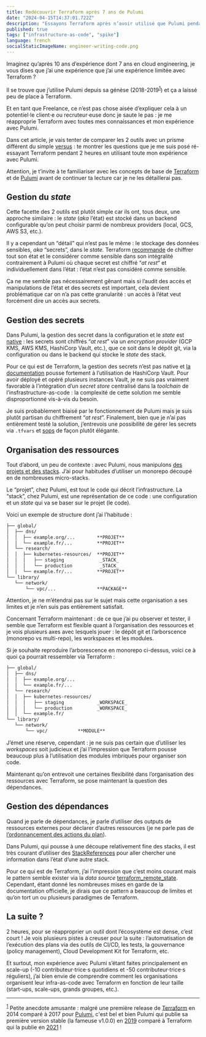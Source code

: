 ```yaml
---
title: Redécouvrir Terraform après 7 ans de Pulumi
date: "2024-04-15T14:37:01.722Z"
description: "Essayons Terraform après n’avoir utilisé que Pulumi pendant des années."
published: true
tags: ["infrastructure-as-code", "spike"]
language: french
socialStaticImageName: engineer-writing-code.png
---
```


Imaginez qu’après 10 ans d’expérience dont 7 ans en cloud engineering, je vous dises que j’ai une expérience que j’ai une expérience limitée avec Terraform ?

<a name="one-top"></a>

Il se trouve que j’utilise Pulumi depuis sa génèse (2018-2019<sup>[1](#one-bottom)</sup>) et ça a laissé peu de place à Terraform.

Et en tant que Freelance, ce n’est pas chose aisée d’expliquer cela à un potentiel⋅le client⋅e ou recruteur⋅euse donc je saute le pas : je me réapproprie Terraform avec toutes mes connaissances et mon expérience avec Pulumi.

Dans cet article, je vais tenter de comparer les 2 outils avec un prisme différent du simple [versus](https://www.pulumi.com/docs/concepts/vs/terraform/) : te montrer les questions que je me suis posé ré-essayant Terraform pendant 2 heures en utilisant toute mon expérience avec Pulumi.

Attention, je t’invite à te familiariser avec les concepts de base de [Terraform](https://developer.hashicorp.com/terraform/intro) et de [Pulumi](https://www.pulumi.com/docs/concepts/) avant de continuer ta lecture car je ne les détaillerai pas.

## Gestion du *state*

Cette facette des 2 outils est plutôt simple car ils ont, tous deux, une approche similaire : le *state* (*aka* l’état) est stocké dans un backend configurable qu’on peut choisir parmi de nombreux providers (local, GCS, AWS S3, etc.).

Il y a cependant un “détail” qui n’est pas le même : le stockage des données sensibles, *aka* “secrets”, dans le *state.* Terraform [recommande](https://developer.hashicorp.com/terraform/language/state/sensitive-data) de chiffrer tout son état et le considérer comme sensible dans son intégralité contrairement à Pulumi où chaque secret est chiffré “*at rest*“ et individuellement dans l’état : l’état n’est pas considéré comme sensible.

Ça ne me semble pas nécessairement gênant mais si l’audit des accès et manipulations de l’état et des secrets est important, cela devient problématique car on n’a pas cette granularité : un accès à l’état veut forcément dire un accès aux secrets.

## Gestion des secrets

Dans Pulumi, la gestion des secret dans la configuration et le *state* est [native](https://www.pulumi.com/docs/concepts/secrets/) : les secrets sont chiffrés “*at rest*” via un *encryption provider* (GCP KMS, AWS KMS, HashiCorp Vault, etc.), que ce soit dans le dépôt git, via la configuration ou dans le backend qui stocke le *state* des stack.

Pour ce qui est de Terraform, la gestion des secrets n’est pas native et [la documentation](https://developer.hashicorp.com/well-architected-framework/operational-excellence/operational-excellence-terraform-maturity#use-secrets-storage) pousse fortement à l’utilisation de HashiCorp Vault. Pour avoir déployé et opéré plusieurs instances Vault, je ne suis pas vraiment favorable à l’intégration d’un *secret store* centralisé dans la *toolchain* de l’insfrastructure-as-code : la complexité de cette solution me semble disproportionné vis-à-vis du besoin.

Je suis probablement biaisé par le fonctionnement de Pulumi mais je suis plutôt partisan du chiffrement “*at rest*”. Finalement, bien que je n’ai pas entièrement testé la solution, j’entrevois une possibilité de gérer les secrets via `.tfvars` et [sops](https://github.com/getsops/sops) de façon plutôt élégante.

## Organisation des ressources

Tout d’abord, un peu de contexte : avec Pulumi, nous manipulons [des projets et des stacks](https://www.pulumi.com/docs/using-pulumi/organizing-projects-stacks/). J’ai pour habitudes d’utiliser un monorepo découpé en de nombreuses micro-stacks.

Le “projet”, chez Pulumi, est tout le code qui décrit l’infrastructure. La “stack”, chez Pulumi, est une représentation de ce code : une configuration et un *state* qui va se baser sur le projet (le code).

Voici un exemple de structure dont j’ai l’habitude :

```markdown
├── global/
│  ├── dns/
│  │  ├── example.org/...        **PROJET**
│  │  └── example.fr/...         **PROJET**
│  └── research/
│  │  ├── kubernetes-resources/  **PROJET**
│  │  │   ├── staging             _STACK_
│  │  │   └── production          _STACK_
│  │  └── example.fr/...         **PROJET**
└── library/
   └── network/
       └── vpc/...               **PACKAGE**
```

Attention, je ne m’étendrai pas sur le sujet mais cette organisation a ses limites et je n’en suis pas entièrement satisfait.

Concernant Terraform maintenant : de ce que j’ai pu observer et tester, il semble que Terraform est flexible quant à l’organisation des ressources et je vois plusieurs axes avec lesquels jouer : le dépôt git et l’arborscence (monorepo vs multi-repo), les workspaces et les modules.

Si je souhaite reproduire l’arborescence en monorepo ci-dessus, voici ce à quoi ça pourrait ressembler via Terraform :

```markdown
├── global/
│  ├── dns/
│  │  ├── example.org/...
│  │  └── example.fr/...
│  └── research/
│  │  ├── kubernetes-resources/
│  │  │   ├── staging            _WORKSPACE_
│  │  │   └── production         _WORKSPACE_
│  │  └── example.fr/
└── library/
   └── network/
       └── vpc/           **MODULE**
```

J’émet une réserve, cependant : je ne suis pas certain que d’utiliser les *workspaces* soit judicieux et j’ai l’impression que Terraform pousse beaucoup plus à l’utilisation des modules imbriqués pour organiser son code.

Maintenant qu’on entrevoit une certaines flexibilité dans l’organisation des ressources avec Terraform, se pose maintenant la question des dépendances.

## Gestion des dépendances

Quand je parle de dépendances, je parle d’utiliser des outputs de ressources externes pour déclarer d’autres ressources (je ne parle pas de [l’ordonnancement des actions du plan](https://developer.hashicorp.com/terraform/tutorials/configuration-language/dependencies)).

Dans Pulumi, qui pousse à une découpe relativement fine des stacks, il est très courant d’utiliser des [StackReferences](https://www.pulumi.com/learn/building-with-pulumi/stack-references/) pour aller chercher une information dans l’état d’une autre stack.

Pour ce qui est de Terraform, j’ai l’impression que c’est moins courant mais le pattern semble exister via la *data source* [terraform_remote_state](https://developer.hashicorp.com/terraform/language/state/remote-state-data). Cependant, étant donné les nombreuses mises en garde de la documentation officielle, je dirais que ce pattern a beaucoup de limites et qu’on tort un ou plusieurs paradigmes de Terraform.

## La suite ?

2 heures, pour se réapproprier un outil dont l’écosystème est dense, c’est court ! Je vois plusieurs pistes à creuser pour la suite : l’automatisation de l’exécution des plans via des outils de CI/CD, les tests, la gouvernance (policy management), Cloud Development Kit for Terraform, etc.

Et surtout, mon expérience avec Pulumi s’étant faites principalement en scale-up (-10 contributeur⋅trice⋅s quotidiens et -50 contributeur⋅trice⋅s réguliers), j’ai bien envie de comprendre comment les organisations organisent leur infra-as-code avec Terraform en fonction de leur taille (start-ups, scale-ups, grands groupes, etc.).

---

<a name="one-bottom"></a>
<sup>[1](#one-top)</sup> Petite anecdote amusante : malgré une première release de [Terraform](https://github.com/hashicorp/terraform/releases/tag/v0.1.0) en 2014 comparé à 2017 pour [Pulumi](https://github.com/pulumi/pulumi/releases/tag/v0.1), c'est bel et bien Pulumi qui publie sa première version stable (la fameuse v1.0.0) en [2019](https://github.com/pulumi/pulumi/releases/tag/v1.0.0) comparé à Terraform qui la publie en [2021](https://github.com/hashicorp/terraform/releases/tag/v1.0.0) !
